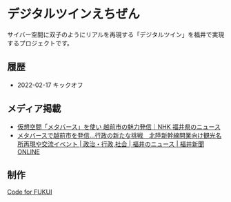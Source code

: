 # デジタルツインえちぜん

サイバー空間に双子のようにリアルを再現する「デジタルツイン」を福井で実現するプロジェクトです。

## 履歴

- 2022-02-17 キックオフ

## メディア掲載

- [仮想空間「メタバース」を使い 越前市の魅力発信｜NHK 福井県のニュース](https://www3.nhk.or.jp/lnews/fukui/20220218/3050010440.html)
- [メタバースで越前市を発信…行政の新たな挑戦　北陸新幹線開業向け観光名所再現や交流イベント | 政治・行政,社会 | 福井のニュース | 福井新聞ONLINE](https://www.fukuishimbun.co.jp/articles/-/1491571)

## 制作

[Code for FUKUI](..)

